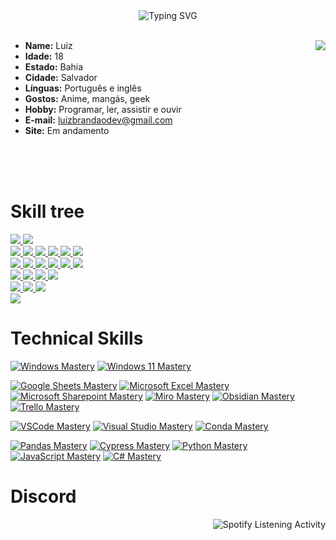 <div align="center">
  <img src="https://readme-typing-svg.demolab.com?font=Fira+Code&pause=1000&color=A7A459&random=false&width=435&lines=To+be+the+best+version." alt="Typing SVG" />
  <br><br>
</div>

<div style="clear: right;">
  <img src="https://imgur.com/7gPmWMt.png" align="right">
  <ul>
    <li><b>Name:</b> Luiz</li>
    <li><b>Idade:</b> 18</li>
    <li><b>Estado:</b> Bahia</li>
    <li><b>Cidade:</b> Salvador</li>
    <li><b>Línguas:</b> Português e inglês</li>
    <li><b>Gostos:</b> Anime, mangás, geek</li>
    <li><b>Hobby:</b> Programar, ler, assistir e ouvir</li>
    <li><b>E-mail:</b> <a href="mailto:luizbrandaodev@gmail.com">luizbrandaodev@gmail.com</a></li>
    <li><b>Site:</b> Em andamento</li>
  </ul>
  <br><br><br>
</div>


# Skill tree
<a href="https://www.microsoft.com/pt-br/software-download/windows10">
  <img src="https://img.shields.io/badge/Windows-0078D6?style=for-the-badge&logo=windows&logoColor=white" />
</a>

<a href="https://www.microsoft.com/pt-br/software-download/windows11">
<img src="https://img.shields.io/badge/Windows_11-0078d4?style=for-the-badge&logo=windows-11&logoColor=white" />
</a>

</br>
<a href="https://chatdireto.com/7199465970">
<img src="https://img.shields.io/badge/WhatsApp-25D366?style=for-the-badge&logo=WhatsApp&logoColor=white" />
</a>

<a href="https://www.instagram.com/luizzyr_/">
<img src="https://img.shields.io/badge/Instagram-E4405F?style=for-the-badge&logo=instagram&logoColor=white" />
</a>

<a href="https://pt.quora.com/profile/Room-1">
<img src="https://img.shields.io/badge/Quora-%23B92B27.svg?&style=for-the-badge&logo=Quora&logoColor=white" />
</a>

<a href="https://myanimelist.net/profile/Roomzy">
<img src="https://img.shields.io/badge/Myanimelist-2E51A2?style=for-the-badge&logo=myanimelist&logoColor=white" />
</a>

<a href="https://www.linkedin.com/in/luiz-brandão-39633a244/">
<img src="https://img.shields.io/badge/LinkedIn-0077B5?style=for-the-badge&logo=linkedin&logoColor=white" />
</a>

<a href="https://github.com/RoomDev">
<img src="https://img.shields.io/badge/GitHub-100000?style=for-the-badge&logo=github&logoColor=white" />
</a>
</br>

<a href="https://docs.google.com/spreadsheets">
<img src="https://img.shields.io/badge/Google%20Sheets-34A853?style=for-the-badge&logo=google-sheets&logoColor=white" />
</a>

<a href="https://www.microsoft.com/pt-br/microsoft-365/excel">
<img src="https://img.shields.io/badge/Microsoft_Excel-217346?style=for-the-badge&logo=microsoft-excel&logoColor=white" />
</a>

<a href="https://www.microsoft.com/pt-br/microsoft-365/sharepoint/collaboration">
<img src="https://img.shields.io/badge/Microsoft_SharePoint-0078D4?style=for-the-badge&logo=microsoft-sharepoint&logoColor=white" />
</a>

<a href="https://miro.com/pt/">
<img src="https://img.shields.io/badge/Miro-F7C922?style=for-the-badge&logo=Miro&logoColor=050036" />
</a>

<a href="https://obsidian.md">
<img src="https://img.shields.io/badge/Obsidian-483699?style=for-the-badge&logo=Obsidian&logoColor=white" />
</a>

<a href="https://trello.com/home.html">
<img src="https://img.shields.io/badge/Trello-0052CC?style=for-the-badge&logo=trello&logoColor=white" />
</a>

</br>

<a href="https://code.visualstudio.com">
<img src="https://img.shields.io/badge/VSCode-0078D4?style=for-the-badge&logo=visual%20studio%20code&logoColor=white" />
</a>

<a href="https://visualstudio.microsoft.com/pt-br/vs/community/">
<img src="https://img.shields.io/badge/Visual_Studio-5C2D91?style=for-the-badge&logo=visual%20studio&logoColor=white" />
</a>

<a href="https://www.anaconda.com">
<img src="https://img.shields.io/badge/conda-342B029.svg?&style=for-the-badge&logo=anaconda&logoColor=white" />
</a>

<a href="https://www.cypress.io">
<img src="https://img.shields.io/badge/Cypress-17202C?style=for-the-badge&logo=cypress&logoColor=white" />
</a>

</br>

<a href="https://www.python.org">
<img src="https://img.shields.io/badge/Python-FFD43B?style=for-the-badge&logo=python&logoColor=blue" />
</a>

<a href="https://developer.mozilla.org/pt-BR/docs/Web/JavaScript">
<img src="https://img.shields.io/badge/JavaScript-323330?style=for-the-badge&logo=javascript&logoColor=F7DF1E" />
</a>

<a href="https://dotnet.microsoft.com/pt-br/languages/csharp">
<img src="https://img.shields.io/badge/C%23-239120?style=for-the-badge&logo=csharp&logoColor=white" />
</a>

</br>
<a href="https://pandas.pydata.org">
<img src="https://img.shields.io/badge/Pandas-2C2D72?style=for-the-badge&logo=pandas&logoColor=white" />
</a>

# Technical Skills

[![Windows Mastery](https://img.shields.io/badge/Windows-80%25-brightgreen)](https://www.microsoft.com/en-us/windows)
[![Windows 11 Mastery](https://img.shields.io/badge/Windows_11-70%25-brightgreen)](https://www.microsoft.com/en-us/windows/windows-11)
</br>

[![Google Sheets Mastery](https://img.shields.io/badge/Google_Sheets-60%25-brightgreen)](https://www.google.com/sheets)
[![Microsoft Excel Mastery](https://img.shields.io/badge/Microsoft_Excel-20%25-yellow)](https://www.microsoft.com/en-us/microsoft-365/excel)
[![Microsoft Sharepoint Mastery](https://img.shields.io/badge/Microsoft_Sharepoint-15%25-red)](https://www.microsoft.com/en-us/microsoft-365/sharepoint)
[![Miro Mastery](https://img.shields.io/badge/Miro-80%25-brightgreen)](https://miro.com/)
[![Obsidian Mastery](https://img.shields.io/badge/Obsidian-10%25-red)](https://obsidian.md/)
[![Trello Mastery](https://img.shields.io/badge/Trello-100%25-brightgreen)](https://trello.com/)
</br>

[![VSCode Mastery](https://img.shields.io/badge/VSCode-60%25-brightgreen)](https://code.visualstudio.com/)
[![Visual Studio Mastery](https://img.shields.io/badge/Visual_Studio-5%25-red)](https://visualstudio.microsoft.com/)
[![Conda Mastery](https://img.shields.io/badge/Conda-45%25-yellow)](https://conda.io/)
</br>

[![Pandas Mastery](https://img.shields.io/badge/Pandas-80%25-brightgreen)](https://pandas.pydata.org/)
[![Cypress Mastery](https://img.shields.io/badge/Cypress-60%25-brightgreen)](https://www.cypress.io/)
[![Python Mastery](https://img.shields.io/badge/Python-50%25-yellow)](https://www.python.org/)
[![JavaScript Mastery](https://img.shields.io/badge/JavaScript-10%25-red)](https://developer.mozilla.org/en-US/docs/Web/JavaScript)
[![C# Mastery](https://img.shields.io/badge/C%23-5%25-red)](https://docs.microsoft.com/en-us/dotnet/csharp/)



# Discord
<p align="right">
  <img src="https://lanyard.kyrie25.me/api/1161027444229296210?waveColor=8B8BFA&waveSpotifyColor=B48EF7&gradient=7E37F9-B48EF7-E568C4&imgStyle=square" alt="Spotify Listening Activity">
</p>
